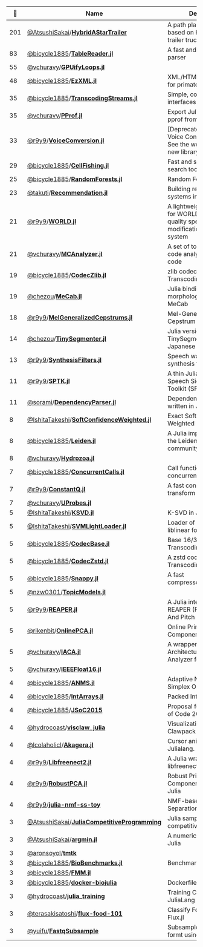 |:star2: | Name | Description | 🌍|
|---|---|---|---|
|201|[@AtsushiSakai](https://github.com/AtsushiSakai)/[**HybridAStarTrailer**](https://github.com/AtsushiSakai/HybridAStarTrailer)|A path planning algorithm based on Hybrid A* for trailer truck|[:arrow_upper_right:](https://atsushisakai.github.io/HybridAStarTrailer/)|
|83|[@bicycle1885](https://github.com/bicycle1885)/[**TableReader.jl**](https://github.com/bicycle1885/TableReader.jl)|A fast and simple CSV parser||
|55|[@vchuravy](https://github.com/vchuravy)/[**GPUifyLoops.jl**](https://github.com/vchuravy/GPUifyLoops.jl)|||
|48|[@bicycle1885](https://github.com/bicycle1885)/[**EzXML.jl**](https://github.com/bicycle1885/EzXML.jl)|XML/HTML handling tools for primates||
|35|[@bicycle1885](https://github.com/bicycle1885)/[**TranscodingStreams.jl**](https://github.com/bicycle1885/TranscodingStreams.jl)|Simple, consistent interfaces for any codec.||
|35|[@vchuravy](https://github.com/vchuravy)/[**PProf.jl**](https://github.com/vchuravy/PProf.jl)|Export Julia profiles to the pprof fromat||
|33|[@r9y9](https://github.com/r9y9)/[**VoiceConversion.jl**](https://github.com/r9y9/VoiceConversion.jl)|[Deprecated] Statistical Voice Conversion in Julia. See the website link for new library|[:arrow_upper_right:](https://github.com/r9y9/nnmnkwii)|
|29|[@bicycle1885](https://github.com/bicycle1885)/[**CellFishing.jl**](https://github.com/bicycle1885/CellFishing.jl)|Fast and scalable cell search tool||
|25|[@bicycle1885](https://github.com/bicycle1885)/[**RandomForests.jl**](https://github.com/bicycle1885/RandomForests.jl)|Random Forests in Julia||
|23|[@takuti](https://github.com/takuti)/[**Recommendation.jl**](https://github.com/takuti/Recommendation.jl)|Building recommender systems in Julia|[:arrow_upper_right:](https://takuti.github.io/Recommendation.jl/latest/)|
|21|[@r9y9](https://github.com/r9y9)/[**WORLD.jl**](https://github.com/r9y9/WORLD.jl)|A lightweight julia wrapper for WORLD - a high-quality speech analysis, modification and synthesis system|[:arrow_upper_right:](http://r9y9.github.io/WORLD.jl/latest/)|
|21|[@vchuravy](https://github.com/vchuravy)/[**MCAnalyzer.jl**](https://github.com/vchuravy/MCAnalyzer.jl)|A set of tools for machine code analyzing of Julia code||
|19|[@bicycle1885](https://github.com/bicycle1885)/[**CodecZlib.jl**](https://github.com/bicycle1885/CodecZlib.jl)|zlib codecs for TranscodingStreams.jl.||
|19|[@chezou](https://github.com/chezou)/[**MeCab.jl**](https://github.com/chezou/MeCab.jl)|Julia binding of Japanese morphological analyzer MeCab||
|18|[@r9y9](https://github.com/r9y9)/[**MelGeneralizedCepstrums.jl**](https://github.com/r9y9/MelGeneralizedCepstrums.jl)|Mel-Generalized Cepstrum analysis||
|14|[@chezou](https://github.com/chezou)/[**TinySegmenter.jl**](https://github.com/chezou/TinySegmenter.jl)|Julia version of TinySegmenter, compact Japanese tokenizer||
|13|[@r9y9](https://github.com/r9y9)/[**SynthesisFilters.jl**](https://github.com/r9y9/SynthesisFilters.jl)|Speech waveform synthesis filters||
|11|[@r9y9](https://github.com/r9y9)/[**SPTK.jl**](https://github.com/r9y9/SPTK.jl)|A thin Julia wrapper for Speech Signal Processing Toolkit (SPTK) API||
|11|[@sorami](https://github.com/sorami)/[**DependencyParser.jl**](https://github.com/sorami/DependencyParser.jl)|Dependency parser written in Julia.||
|8|[@IshitaTakeshi](https://github.com/IshitaTakeshi)/[**SoftConfidenceWeighted.jl**](https://github.com/IshitaTakeshi/SoftConfidenceWeighted.jl)|Exact Soft Confidence-Weighted Learning||
|8|[@bicycle1885](https://github.com/bicycle1885)/[**Leiden.jl**](https://github.com/bicycle1885/Leiden.jl)|A Julia implementation of the Leiden algorithm for community detection.||
|8|[@vchuravy](https://github.com/vchuravy)/[**Hydrozoa.jl**](https://github.com/vchuravy/Hydrozoa.jl)|||
|7|[@bicycle1885](https://github.com/bicycle1885)/[**ConcurrentCalls.jl**](https://github.com/bicycle1885/ConcurrentCalls.jl)|Call functions concurrently.||
|7|[@r9y9](https://github.com/r9y9)/[**ConstantQ.jl**](https://github.com/r9y9/ConstantQ.jl)|A fast constant-q transform in Julia||
|7|[@vchuravy](https://github.com/vchuravy)/[**UProbes.jl**](https://github.com/vchuravy/UProbes.jl)|||
|5|[@IshitaTakeshi](https://github.com/IshitaTakeshi)/[**KSVD.jl**](https://github.com/IshitaTakeshi/KSVD.jl)|K-SVD in Julia||
|5|[@IshitaTakeshi](https://github.com/IshitaTakeshi)/[**SVMLightLoader.jl**](https://github.com/IshitaTakeshi/SVMLightLoader.jl)|Loader of svmlight / liblinear format files||
|5|[@bicycle1885](https://github.com/bicycle1885)/[**CodecBase.jl**](https://github.com/bicycle1885/CodecBase.jl)|Base 16/32/64 codecs for TranscodingStreams.jl||
|5|[@bicycle1885](https://github.com/bicycle1885)/[**CodecZstd.jl**](https://github.com/bicycle1885/CodecZstd.jl)|A zstd codec for TranscodingStreams.jl.||
|5|[@bicycle1885](https://github.com/bicycle1885)/[**Snappy.jl**](https://github.com/bicycle1885/Snappy.jl)|A fast compressor/decompressor||
|5|[@nzw0301](https://github.com/nzw0301)/[**TopicModels.jl**](https://github.com/nzw0301/TopicModels.jl)|||
|5|[@r9y9](https://github.com/r9y9)/[**REAPER.jl**](https://github.com/r9y9/REAPER.jl)|A Julia interface for REAPER (Robust Epoch And Pitch EstimatoR)||
|5|[@rikenbit](https://github.com/rikenbit)/[**OnlinePCA.jl**](https://github.com/rikenbit/OnlinePCA.jl)|Online Principal Component Analysis||
|5|[@vchuravy](https://github.com/vchuravy)/[**IACA.jl**](https://github.com/vchuravy/IACA.jl)|A wrapper for Intel Architecture Code Analyzer for Julia||
|5|[@vchuravy](https://github.com/vchuravy)/[**IEEEFloat16.jl**](https://github.com/vchuravy/IEEEFloat16.jl)|||
|4|[@bicycle1885](https://github.com/bicycle1885)/[**ANMS.jl**](https://github.com/bicycle1885/ANMS.jl)|Adaptive Nelder-Mead Simplex Optimization||
|4|[@bicycle1885](https://github.com/bicycle1885)/[**IntArrays.jl**](https://github.com/bicycle1885/IntArrays.jl)|Packed Integer Arrays||
|4|[@bicycle1885](https://github.com/bicycle1885)/[**JSoC2015**](https://github.com/bicycle1885/JSoC2015)|Proposal for Julia Summer of Code 2015||
|4|[@hydrocoast](https://github.com/hydrocoast)/[**visclaw_julia**](https://github.com/hydrocoast/visclaw_julia)|Visualization of the Clawpack simulations||
|4|[@lcolaholicl](https://github.com/lcolaholicl)/[**Akagera.jl**](https://github.com/lcolaholicl/Akagera.jl)|Cursor animator for Julialang.||
|4|[@r9y9](https://github.com/r9y9)/[**Libfreenect2.jl**](https://github.com/r9y9/Libfreenect2.jl)|A Julia wrapper for libfreenect2||
|4|[@r9y9](https://github.com/r9y9)/[**RobustPCA.jl**](https://github.com/r9y9/RobustPCA.jl)|Robust Principal Component Analysis in Julia||
|4|[@r9y9](https://github.com/r9y9)/[**julia-nmf-ss-toy**](https://github.com/r9y9/julia-nmf-ss-toy)|NMF-based Music Source Separation Demo in Julia||
|3|[@AtsushiSakai](https://github.com/AtsushiSakai)/[**JuliaCompetitiveProgramming**](https://github.com/AtsushiSakai/JuliaCompetitiveProgramming)|Julia samples for competitive programming||
|3|[@AtsushiSakai](https://github.com/AtsushiSakai)/[**argmin.jl**](https://github.com/AtsushiSakai/argmin.jl)|A numerical solver by pure Julia||
|3|[@aronsoyol](https://github.com/aronsoyol)/[**tmtk**](https://github.com/aronsoyol/tmtk)|||
|3|[@bicycle1885](https://github.com/bicycle1885)/[**BioBenchmarks.jl**](https://github.com/bicycle1885/BioBenchmarks.jl)|Benchmark set of Bio.jl||
|3|[@bicycle1885](https://github.com/bicycle1885)/[**FMM.jl**](https://github.com/bicycle1885/FMM.jl)|||
|3|[@bicycle1885](https://github.com/bicycle1885)/[**docker-biojulia**](https://github.com/bicycle1885/docker-biojulia)|Dockerfile for BioJulia||
|3|[@hydrocoast](https://github.com/hydrocoast)/[**julia_training**](https://github.com/hydrocoast/julia_training)|Training Course of JuliaLang|[:arrow_upper_right:](http://hydrocoast.jp/index.php?Julia)|
|3|[@terasakisatoshi](https://github.com/terasakisatoshi)/[**flux-food-101**](https://github.com/terasakisatoshi/flux-food-101)|Classify Food 101 using Flux.jl||
|3|[@yuifu](https://github.com/yuifu)/[**FastqSubsample**](https://github.com/yuifu/FastqSubsample)|Subsample reads in FASTQ formt using Julia||

